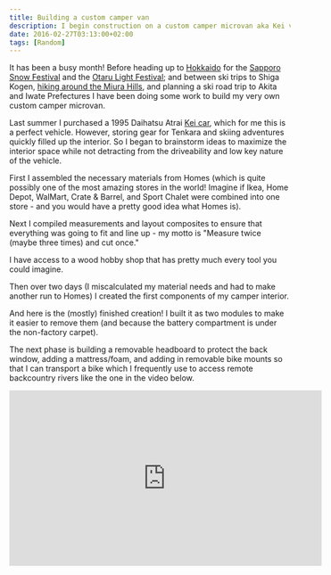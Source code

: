 ```yaml
---
title: Building a custom camper van
description: I begin construction on a custom camper microvan aka Kei van for Tenkara adventures in Japan...
date: 2016-02-27T03:13:00+02:00
tags: [Random]
---
```

<div class=“text-lg m-2”>
<p class="mb-2">It has been a busy month! Before heading up to <a href="https://www.fallfishtenkara.com/rivers-of-hokkaido/" target="_blank" rel="noopener noreferrer">Hokkaido</a> for the <a href="https://www.fallfishtenkara.com/sapporo-snow-festival/" target="_blank" rel="noopener noreferrer">Sapporo Snow Festival</a> and the <a href="https://www.fallfishtenkara.com/otaru-light-festival/" target="_blank" rel="noopener noreferrer">Otaru Light Festival</a>; and between ski trips to Shiga Kogen, <a href="https://www.facebook.com/media/set/?set=a.455240918013301.1073741831.355562167981177&amp;type=1&amp;l=c000eccd9f" target="_blank" rel="noopener noreferrer">hiking around the Miura Hills</a>, and planning a ski road trip to Akita and Iwate Prefectures I have been doing some work to build my very own custom camper microvan.</p>

<p class="mt-2 mb-2">Last summer I purchased a 1995 Daihatsu Atrai <a href="https://www.fallfishtenkara.com/japanese-kei-cars/" target="_blank" rel="noopener noreferrer">Kei car</a>, which for me this is a perfect vehicle. However, storing gear for Tenkara and skiing adventures quickly filled up the interior. So I began to brainstorm ideas to maximize the interior space while not detracting from the driveability and low key nature of the vehicle.</p>

<p class="mt-2 mb-2">First I assembled the necessary materials from Homes (which is quite possibly one of the most amazing stores in the world! Imagine if Ikea, Home Depot, WalMart, Crate &amp; Barrel, and Sport Chalet were combined into one store - and you would have a pretty good idea what Homes is).</p>

<p class="mt-2 mb-2">Next I compiled measurements and layout composites to ensure that everything was going to fit and line up - my motto is "Measure twice (maybe three times) and cut once."</p>

<p class="mt-2 mb-2">I have access to a wood hobby shop that has pretty much every tool you could imagine.</p>

<p class="mt-2 mb-2">Then over two days (I miscalculated my material needs and had to make another run to Homes) I created the first components of my camper interior.</p>

<p class="mt-2 mb-2">And here is the (mostly) finished creation! I built it as two modules to make it easier to remove them (and because the battery compartment is under the non-factory carpet).</p>

<p class="mt-2 mb-2">The next phase is building a removable headboard to protect the back window, adding a mattress/foam, and adding in removable bike mounts so that I can transport a bike which I frequently use to access remote backcountry rivers like the one in the video below.</p>
<iframe src="https://www.youtube.com/embed/IRsniM9fUyg" width="560" height="315" frameborder="0" allowfullscreen="allowfullscreen"></iframe></p>

<img class="w-8/12 rounded-lg shadow-lg mx-auto" src="" alt="" />
</div>
